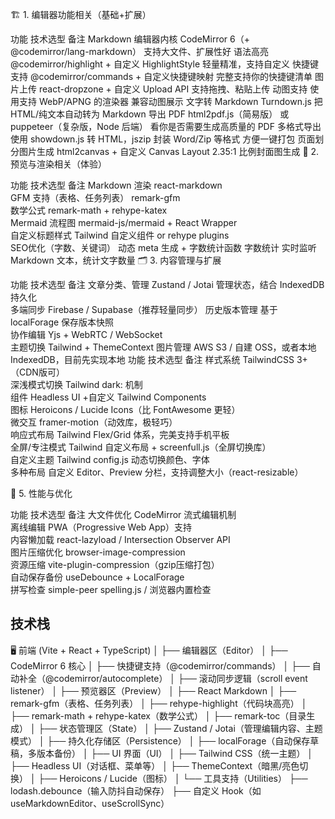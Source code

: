 🏗️ 1. 编辑器功能相关（基础+扩展）

功能	技术选型	备注
Markdown 编辑器内核	CodeMirror 6（+ @codemirror/lang-markdown）	支持大文件、扩展性好
语法高亮	@codemirror/highlight + 自定义 HighlightStyle	轻量精准，支持自定义
快捷键支持	@codemirror/commands + 自定义快捷键映射	完整支持你的快捷键清单
图片上传	react-dropzone + 自定义 Upload API	支持拖拽、粘贴上传
动图支持	使用支持 WebP/APNG 的渲染器	兼容动图展示
文字转 Markdown	Turndown.js	把 HTML/纯文本自动转为 Markdown
导出 PDF	html2pdf.js（简易版） 或 puppeteer（复杂版，Node 后端）	看你是否需要生成高质量的 PDF
多格式导出	使用 showdown.js 转 HTML，jszip 封装 Word/Zip 等格式	方便一键打包
页面划分图片生成	html2canvas + 自定义 Canvas Layout	2.35:1 比例封面图生成
📖 2. 预览与渲染相关（体验）

功能	技术选型	备注
Markdown 渲染	react-markdown	
GFM 支持（表格、任务列表）	remark-gfm	
数学公式	remark-math + rehype-katex	
Mermaid 流程图	mermaid-js/mermaid + React Wrapper	
自定义标题样式	Tailwind 自定义组件 or rehype plugins	
SEO优化（字数、关键词）	动态 meta 生成 + 字数统计函数	
字数统计	实时监听 Markdown 文本，统计文字数量
🗂️ 3. 内容管理与扩展

功能	技术选型	备注
文章分类、管理	Zustand / Jotai 管理状态，结合 IndexedDB 持久化	
多端同步	Firebase / Supabase（推荐轻量同步）	
历史版本管理	基于 localForage 保存版本快照	
协作编辑	Yjs + WebRTC / WebSocket	
主题切换	Tailwind + ThemeContext	
图片管理	AWS S3 / 自建 OSS，或者本地 IndexedDB，目前先实现本地
功能	技术选型	备注
样式系统	TailwindCSS 3+（CDN版可）	
深浅模式切换	Tailwind dark: 机制	
组件	Headless UI +自定义 Tailwind Components	
图标	Heroicons / Lucide Icons（比 FontAwesome 更轻）	
微交互	framer-motion（动效库，极轻巧）	
响应式布局	Tailwind Flex/Grid 体系，完美支持手机平板	
全屏/专注模式	Tailwind 自定义布局 + screenfull.js（全屏切换库）	
自定义主题	Tailwind config.js 动态切换颜色、字体	
多种布局	自定义 Editor、Preview 分栏，支持调整大小（react-resizable）

🚀 5. 性能与优化

功能	技术选型	备注
大文件优化	CodeMirror 流式编辑机制	
离线编辑	PWA（Progressive Web App）支持	
内容懒加载	react-lazyload / Intersection Observer API	
图片压缩优化	browser-image-compression	
资源压缩	vite-plugin-compression（gzip压缩打包）	
自动保存备份	useDebounce + LocalForage	
拼写检查	simple-peer spelling.js / 浏览器内置检查	

<!-- 主要功能：
         1.  实现Markdown的语法高亮 
         2.  实现Markdown的导出为PDF
         3.  自定义markdown渲染后的标题样式
         4. 导入文字转为markdown，导出markdown
         5. 实现适配公众号文章封面图的生成，2.35:1，根据内容生成文字图
         6.  实现文章的SEO，文字字数的统计
         7. 实现文章的分类，管理
         8. 扩展功能：
            -  实时预览与编辑功能
            - 图片上传与管理
            - 版本控制与历史记录
            - 多端同步功能
            -  主题切换与自定义
            -  快捷键支持
                - 一级标题: Ctrl+1
                - 二级标题: Ctrl+2
                - 三级标题: Ctrl+3
                - 四级标题: Ctrl+4
                - 五级标题: Ctrl+5
                - 六级标题: Ctrl+6
                - 删除线: Ctrl+Alt+X
                - 加粗: Ctrl+B
                - 倾斜: Ctrl+I
                - 下划线: Ctrl+U
                - 行内代码: Ctrl+E
                - 行内公式: Ctrl+M
                - 引用: Ctrl+Alt+Q
                - 有序列表: Ctrl+Alt+O
                - 无序列表: Ctrl+Alt+U
                - 代码块: Ctrl+Alt+E
                - 公式块: Ctrl+Alt+M
                - 分割线: Ctrl+Alt+H
                - 链接: Ctrl+K
                - 表格: Ctrl+Alt+T
                - 图片: Ctrl+Alt+I
                - 微信外链转脚注: Ctrl+Alt+L
                - 格式化文档: Ctrl+Alt+F
            -  导出多种格式（HTML、Word等）
            - 协同编辑功能
            -  容器块、代码块、支持mermaid语法
            - 页边距、 行数、 字符数的显示
            - 页背景
            - latex公式、语法的支持
            -  自定义CSS的样式
            - 大纲模式
            - 新建文件夹保存文章
            - 支持图片的拖拽、粘贴、上传
            - 支持动图
            -  支持表格
            - 支持视频链接转卡片
            -  支持粗体、斜体、脚注、引用、链接、分列
         9. 界面设计：
            -  简洁现代的UI风格
            -  响应式布局设计
            -  深色/浅色主题切换
            - 自定义字体和颜色
            -  可调节的编辑器布局
            -  支持全屏专注模式
            - 编辑器的自适应大小
            -  支持多种主题
            - 整体风格参考Linear App的简约现代设计
            - 使用清晰的视觉层次结构，突出重要内容
            - 配色方案应专业、和谐，适合长时间阅读

    ## 技术规范
    - 使用HTML5、TailwindCSS 3.0+（通过CDN引入）和必要的JavaScript
    - 实现完整的深色/浅色模式切换功能，默认跟随系统设置
    - 代码结构清晰，包含适当注释，便于理解和维护

    ## 响应式设计
    - 页面必须在所有设备上（手机、平板、桌面）完美展示
    - 针对不同屏幕尺寸优化布局和字体大小
    - 确保移动端有良好的触控体验

    ## 图标与视觉元素
    - 使用专业图标库如Font Awesome或Material Icons（通过CDN引入）
    - 根据内容主题选择合适的插图或图表展示数据
    - 避免使用emoji作为主要图标

    ## 交互体验
    - 添加适当的微交互效果提升用户体验：
      * 按钮悬停时有轻微放大和颜色变化
      * 卡片元素悬停时有精致的阴影和边框效果
      * 页面滚动时有平滑过渡效果
      * 内容区块加载时有优雅的淡入动画

    ## 性能优化
    - 确保页面加载速度快，避免不必要的大型资源
    - 图片使用现代格式(WebP)并进行适当压缩
    - 实现懒加载技术用于长页面内容
            - 友好的操作提示
         10. 性能优化：
            - 大文件编辑支持
            - 编辑实时保存
            - 离线编辑功能
            - 内容加载优化
         11. 辅助功能：
             - 文章大纲导航
             -  搜索和替换
             - 拼写检查
             - 自动保存和备份
             - 导入导出进度提示
             - 根据文字可以切分为多张图片、适配小红书、微信文字界面的图片/文字功能 -->
## 技术栈
🖥️ 前端 (Vite + React + TypeScript)
│
├── 编辑器区（Editor）
│   ├── CodeMirror 6 核心
│   ├── 快捷键支持（@codemirror/commands）
│   ├── 自动补全（@codemirror/autocomplete）
│   ├── 滚动同步逻辑（scroll event listener）
│
├── 预览器区（Preview）
│   ├── React Markdown
│   ├── remark-gfm（表格、任务列表）
│   ├── rehype-highlight（代码块高亮）
│   ├── remark-math + rehype-katex（数学公式）
│   ├── remark-toc（目录生成）
│
├── 状态管理区（State）
│   ├── Zustand / Jotai（管理编辑内容、主题模式）
│
├── 持久化存储区（Persistence）
│   ├── localForage（自动保存草稿，多版本备份）
│
├── UI 界面（UI）
│   ├── Tailwind CSS（统一主题）
│   ├── Headless UI（对话框、菜单等）
│   ├── ThemeContext（暗黑/亮色切换）
│   ├── Heroicons / Lucide（图标）
│
└── 工具支持（Utilities）
    ├── lodash.debounce（输入防抖自动保存）
    ├── 自定义 Hook（如 useMarkdownEditor、useScrollSync）
             